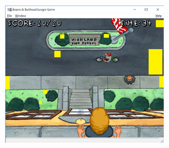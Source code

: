 ![The yellow squares are the areas which the bot scan](https://github.com/ETTMCR/Python/blob/main/BB%20NOT%20NN/screen%20master%20BB%20-%20Copy.png)
